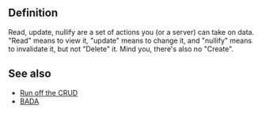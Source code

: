 ## Definition
Read, update, nullify are a set of actions you (or a server) can take on data. "Read" means to view it, "update" means to change it, and "nullify" means to invalidate it, but not "Delete" it. Mind you, there's also no "Create".

## See also
- [Run off the CRUD](run-off-the-crud)
- [BADA](BADA)